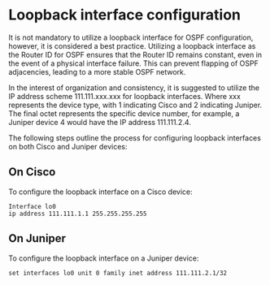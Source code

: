 # Loopback interface configuration

It is not mandatory to utilize a loopback interface for OSPF configuration, however, it is considered a best practice. Utilizing a loopback interface as the Router ID for OSPF ensures that the Router ID remains constant, even in the event of a physical interface failure. This can prevent flapping of OSPF adjacencies, leading to a more stable OSPF network.

In the interest of organization and consistency, it is suggested to utilize the IP address scheme 111.111.xxx.xxx for loopback interfaces. Where xxx represents the device type, with 1 indicating Cisco and 2 indicating Juniper. The final octet represents the specific device number, for example, a Juniper device 4 would have the IP address 111.111.2.4.

The following steps outline the process for configuring loopback interfaces on both Cisco and Juniper devices:
## On Cisco

To configure the loopback interface on a Cisco device:

```commandline
Interface lo0
ip address 111.111.1.1 255.255.255.255
```

## On Juniper

To configure the loopback interface on a Juniper device: 

```commandline
set interfaces lo0 unit 0 family inet address 111.111.2.1/32
```
